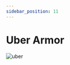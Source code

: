 ```yaml
---
sidebar_position: 11
---
```


# Uber Armor

![uber](https://vwiki.valorserver.com/api/item/picture/uber%20armor)
